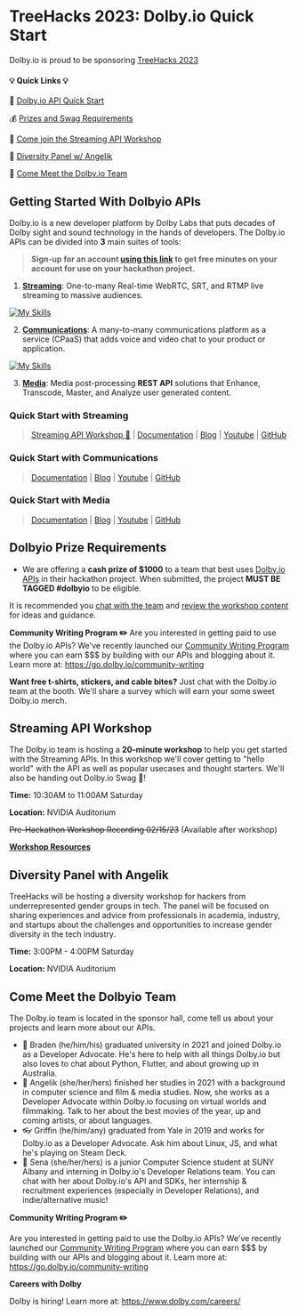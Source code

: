 # TreeHacks 2023: Dolby.io Quick Start

Dolby.io is proud to be sponsoring [TreeHacks 2023](https://www.treehacks.com/)

#### :bulb: **Quick Links** :bulb:
:hammer: [Dolby.io API Quick Start](https://github.com/dolbyio-samples/hackathon-quick-start/blob/main/TreeHacks2023/TreeHacks2023.md#getting-started-with-dolbyio-apis)

:moneybag: [Prizes and Swag Requirements](https://github.com/dolbyio-samples/hackathon-quick-start/blob/main/TreeHacks2023/TreeHacks2023.md#dolbyio-prize-requirements) 

:raising_hand: [Come join the Streaming API Workshop](https://github.com/dolbyio-samples/hackathon-quick-start/blob/main/TreeHacks2023/TreeHacks2023.md#streaming-api-workshop) 

:microphone: [Diversity Panel w/ Angelik](https://github.com/dolbyio-samples/hackathon-quick-start/blob/main/TreeHacks2023/TreeHacks2023.md#diversity-panel-with-angelik) 

:eyes: [Come Meet the Dolby.io Team](https://github.com/dolbyio-samples/hackathon-quick-start/blob/main/TreeHacks2023/TreeHacks2023.md#come-meet-the-dolbyio-team) 


## Getting Started With Dolbyio APIs
Dolby.io is a new developer platform by Dolby Labs that puts decades of Dolby sight and sound technology in the hands of developers. The Dolby.io APIs can be divided into **3** main suites of tools:

> **Sign-up for an account [using this link](https://bit.ly/dolbyio-at-treehacks) to get free minutes on your account for use on your hackathon project.**

1. **[Streaming](https://docs.dolby.io/streaming-apis/docs/client-sdks)**: One-to-many Real-time WebRTC, SRT, and RTMP live streaming to massive audiences.

[![My Skills](https://skillicons.dev/icons?i=js,react,swift,java,flutter,dotnet,linux,mac,unreal,unity&perline=15)](https://docs.dolby.io/streaming-apis/docs/client-sdks)

2. **[Communications](https://docs.dolby.io/communications-apis/docs)**: A many-to-many communications platform as a service (CPaaS) that adds voice and video chat to your product or application.

[![My Skills](https://skillicons.dev/icons?i=js,react,swift,java,flutter,cpp,dotnet,linux,mac,unreal,unity&perline=15)](https://docs.dolby.io/communications-apis/docs)

3. **[Media](https://docs.dolby.io/media-apis/docs)**: Media post-processing **REST API** solutions that Enhance, Transcode, Master, and Analyze user generated content.


### Quick Start with Streaming 
> [Streaming API Workshop :raising_hand:](https://github.com/dolbyio-samples/hackathon-quick-start/blob/main/TreeHacks2023/TreeHacks2023.md#streaming-api-workshop) | [Documentation](https://docs.dolby.io/streaming-apis/docs/client-sdks) | [Blog](https://dolby.io/blog/category/streaming/) | [Youtube](https://www.youtube.com/@DolbyIO) | [GitHub](https://github.com/dolbyio-samples)

### Quick Start with Communications 
> [Documentation](https://docs.dolby.io/communications-apis/docs) | [Blog](https://dolby.io/blog/category/communications/) | [Youtube](https://www.youtube.com/@DolbyIO) | [GitHub](https://github.com/dolbyio-samples)

### Quick Start with Media 
> [Documentation](https://docs.dolby.io/media-apis/docs) | [Blog](https://dolby.io/blog/category/media/) | [Youtube](https://www.youtube.com/@DolbyIO) | [GitHub](https://github.com/dolbyio-samples)


## Dolbyio Prize Requirements
- We are offering a **cash prize of $1000** to a team that best uses [Dolby.io APIs](https://github.com/dolbyio-samples/hackathon-quick-start/blob/main/TreeHacks2023/TreeHacks2023.md#getting-started-with-dolbyio-apis) in their hackathon project.
When submitted, the project **MUST BE TAGGED #dolbyio** to be eligible.

It is recommended you [chat with the team](https://github.com/dolbyio-samples/hackathon-quick-start/blob/main/TreeHacks2023/TreeHacks2023.md#come-meet-the-dolbyio-team) and [review the workshop content](https://github.com/dolbyio-samples/hackathon-quick-start/blob/main/TreeHacks2023/TreeHacks2023.md#streaming-api-workshop) for ideas and guidance.


**Community Writing Program :pencil2:**
Are you interested in getting paid to use the Dolby.io APIs? We've recently launched our [Community Writing Program](https://go.dolby.io/community-writing) where you can earn $$$ by building with our APIs and blogging about it. Learn more at: https://go.dolby.io/community-writing

**Want free t-shirts, stickers, and cable bites?**
Just chat with the Dolby.io team at the booth. We'll share a survey which will earn your some sweet Dolby.io merch. 



## Streaming API Workshop

The Dolby.io team is hosting a **20-minute workshop** to help you get started with the Streaming APIs. In this workshop we'll cover getting to "hello world" with the API as well as popular usecases and thought starters. We'll also be handing out Dolby.io Swag :shirt:!

**Time:** 10:30AM to 11:00AM Saturday 

**Location:** NVIDIA Auditorium

~~Pre-Hackathon Workshop Recording 02/15/23~~ (Available after workshop)

**[Workshop Resources](https://github.com/dolbyio-samples/workshop-streaming-apis-getting-started)**



## Diversity Panel with Angelik
TreeHacks will be hosting a diversity workshop for hackers from underrepresented gender groups in tech. The panel will be focused on sharing experiences and advice from professionals in academia, industry, and startups about the challenges and opportunities to increase gender diversity in the tech industry. 

**Time:** 3:00PM - 4:00PM Saturday

**Location:** NVIDIA Auditorium


## Come Meet the Dolbyio Team
The Dolby.io team is located in the sponsor hall, come tell us about your projects and learn more about our APIs.
- 🏃 Braden (he/him/his) graduated university in 2021 and joined Dolby.io as a Developer Advocate. He's here to help with all things Dolby.io but also loves to chat about Python, Flutter, and about growing up in Australia.
- 🎥 Angelik (she/her/hers) finished her studies in 2021 with a background in computer science and film & media studies. Now, she works as a Developer Advocate within Dolby.io focusing on virtual worlds and filmmaking. Talk to her about the best movies of the year, up and coming artists, or about languages. 
- 👓 Griffin (he/him/any) graduated from Yale in 2019 and works for Dolby.io as a Developer Advocate. Ask him about Linux, JS, and what he's playing on Steam Deck.
- 🌝 Sena (she/her/hers) is a junior Computer Science student at SUNY Albany and interning in Dolby.io's Developer Relations team. You can chat with her about Dolby.io's API and SDKs, her internship & recruitment experiences (especially in Developer Relations), and indie/alternative music!

**Community Writing Program :pencil2:**

Are you interested in getting paid to use the Dolby.io APIs? We've recently launched our [Community Writing Program](https://go.dolby.io/community-writing) where you can earn $$$ by building with our APIs and blogging about it. Learn more at: https://go.dolby.io/community-writing

**Careers with Dolby**

Dolby is hiring! Learn more at: https://www.dolby.com/careers/
